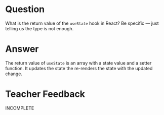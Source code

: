 # Question

What is the return value of the `useState` hook in React? Be specific — just telling us the type is not enough.

# Answer
The return value of `useState` is an array with a state value and a setter function. It updates the state the re-renders the state with the updated change.
# Teacher Feedback
INCOMPLETE